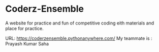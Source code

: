 # Coderz-Ensemble

A website for practice and fun of competitive coding eith materials and place for practice.

URL: https://coderzensemble.pythonanywhere.com/
My teammate is : Prayash Kumar Saha
